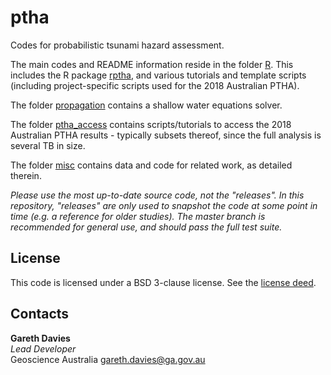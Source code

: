 # ptha
Codes for probabilistic tsunami hazard assessment. 

The main codes and README information reside in the folder [R](R). This
includes the R package [rptha](R/rptha), and various tutorials and template
scripts (including project-specific scripts used for the 2018 Australian PTHA).

The folder [propagation](propagation) contains a shallow water equations solver.

The folder [ptha_access](ptha_access) contains scripts/tutorials to access the
2018 Australian PTHA results - typically subsets thereof, since the full
analysis is several TB in size.

The folder [misc](misc) contains data and code for related work, as detailed therein.

*Please use the most up-to-date source code, not the "releases".  In this
repository, "releases" are only used to snapshot the code at some point in time
(e.g. a reference for older studies). The master branch is recommended for general
use, and should pass the full test suite.*


## License

This code is licensed under a BSD 3-clause license. See the [license deed](LICENSE).

## Contacts

**Gareth Davies**  
*Lead Developer*  
Geoscience Australia
<gareth.davies@ga.gov.au>
